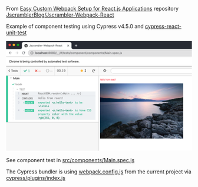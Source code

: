From [Easy Custom Webpack Setup for React.js Applications](https://blog.jscrambler.com/easy-custom-webpack-setup-for-react-js-applications/) repository [JscramblerBlog/Jscrambler-Webpack-React](https://github.com/JscramblerBlog/Jscrambler-Webpack-React)

Example of component testing using Cypress v4.5.0 and [cypress-react-unit-test](https://github.com/bahmutov/cypress-react-unit-test)

![Component test](images/component-test.png)

See component test in [src/components/Main.spec.js](src/components/Main.spec.js)

The Cypress bundler is using [webpack.config.js](webpack.config.js) from the current project via [cypress/plugins/index.js](cypress/plugins/index.js)
